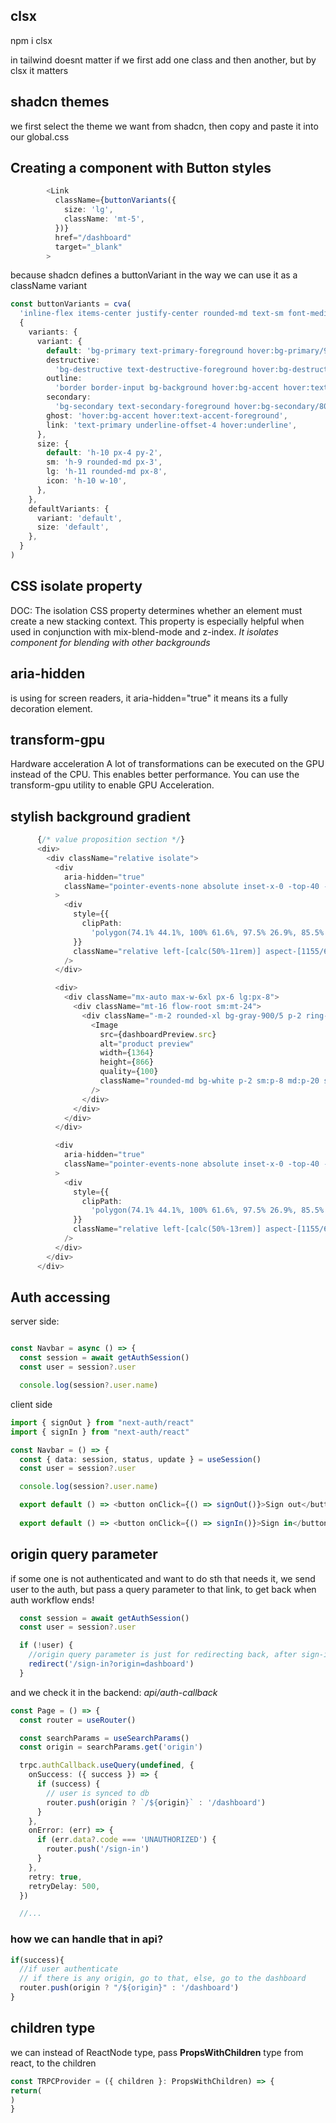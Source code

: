 ## clsx

npm i clsx

in tailwind doesnt matter if we first add one class and then another, but by clsx it matters

## shadcn themes

we first select the theme we want from shadcn, then copy and paste it into our global.css

## Creating a component with Button styles

```typescript
        <Link
          className={buttonVariants({
            size: 'lg',
            className: 'mt-5',
          })}
          href="/dashboard"
          target="_blank"
        >
```

because shadcn defines a buttonVariant in the way we can use it as a className variant

```typescript
const buttonVariants = cva(
  'inline-flex items-center justify-center rounded-md text-sm font-medium ring-offset-background transition-colors focus-visible:outline-none focus-visible:ring-2 focus-visible:ring-ring focus-visible:ring-offset-2 disabled:pointer-events-none disabled:opacity-50',
  {
    variants: {
      variant: {
        default: 'bg-primary text-primary-foreground hover:bg-primary/90',
        destructive:
          'bg-destructive text-destructive-foreground hover:bg-destructive/90',
        outline:
          'border border-input bg-background hover:bg-accent hover:text-accent-foreground',
        secondary:
          'bg-secondary text-secondary-foreground hover:bg-secondary/80',
        ghost: 'hover:bg-accent hover:text-accent-foreground',
        link: 'text-primary underline-offset-4 hover:underline',
      },
      size: {
        default: 'h-10 px-4 py-2',
        sm: 'h-9 rounded-md px-3',
        lg: 'h-11 rounded-md px-8',
        icon: 'h-10 w-10',
      },
    },
    defaultVariants: {
      variant: 'default',
      size: 'default',
    },
  }
)
```

## CSS isolate property
DOC:
The isolation CSS property determines whether an element must create a new stacking context.
This property is especially helpful when used in conjunction with mix-blend-mode and z-index.
_It isolates component for blending with other backgrounds_

## aria-hidden 
is using for screen readers, it aria-hidden="true" it means its a fully decoration element.

## transform-gpu 

Hardware acceleration
A lot of transformations can be executed on the GPU instead of the CPU. This enables better performance. You can use the transform-gpu utility to enable GPU Acceleration.

<div class="transform-gpu scale-150 ..."></div>

## stylish background gradient

```typescript
      {/* value proposition section */}
      <div>
        <div className="relative isolate">
          <div
            aria-hidden="true"
            className="pointer-events-none absolute inset-x-0 -top-40 -z-10 transform-gpu overflow-hidden blur-3xl sm:-top-80"
          >
            <div
              style={{
                clipPath:
                  'polygon(74.1% 44.1%, 100% 61.6%, 97.5% 26.9%, 85.5% 0.1%, 80.7% 2%, 72.5% 32.5%, 60.2% 62.4%, 52.4% 68.1%, 47.5% 58.3%, 45.2% 34.5%, 27.5% 76.7%, 0.1% 64.9%, 17.9% 100%, 27.6% 76.8%, 76.1% 97.7%, 74.1% 44.1%)',
              }}
              className="relative left-[calc(50%-11rem)] aspect-[1155/678] w-[36.125rem] -translate-x-1/2 rotate-[30deg] bg-gradient-to-tr from-[#ff80b5] to-[#9089fc] opacity-30 sm:left-[calc(50%-30rem)] sm:w-[72.1875rem]"
            />
          </div>

          <div>
            <div className="mx-auto max-w-6xl px-6 lg:px-8">
              <div className="mt-16 flow-root sm:mt-24">
                <div className="-m-2 rounded-xl bg-gray-900/5 p-2 ring-1 ring-inset ring-gray-900/10 lg:-m-4 lg:rounded-2xl lg:p-4">
                  <Image
                    src={dashboardPreview.src}
                    alt="product preview"
                    width={1364}
                    height={866}
                    quality={100}
                    className="rounded-md bg-white p-2 sm:p-8 md:p-20 shadow-2xl ring-1 ring-gray-900/10"
                  />
                </div>
              </div>
            </div>
          </div>

          <div
            aria-hidden="true"
            className="pointer-events-none absolute inset-x-0 -top-40 -z-10 transform-gpu overflow-hidden blur-3xl sm:-top-80"
          >
            <div
              style={{
                clipPath:
                  'polygon(74.1% 44.1%, 100% 61.6%, 97.5% 26.9%, 85.5% 0.1%, 80.7% 2%, 72.5% 32.5%, 60.2% 62.4%, 52.4% 68.1%, 47.5% 58.3%, 45.2% 34.5%, 27.5% 76.7%, 0.1% 64.9%, 17.9% 100%, 27.6% 76.8%, 76.1% 97.7%, 74.1% 44.1%)',
              }}
              className="relative left-[calc(50%-13rem)] aspect-[1155/678] w-[36.125rem] -translate-x-1/2 rotate-[30deg] bg-gradient-to-tr from-[#ff80b5] to-[#9089fc] opacity-30 sm:left-[calc(50%-36rem)] sm:w-[72.1875rem]"
            />
          </div>
        </div>
      </div>
```
## Auth accessing

server side: 

```typescript

const Navbar = async () => {
  const session = await getAuthSession()
  const user = session?.user

  console.log(session?.user.name)
```

client side 

```typescript
import { signOut } from "next-auth/react"
import { signIn } from "next-auth/react"

const Navbar = () => {
  const { data: session, status, update } = useSession()
  const user = session?.user

  console.log(session?.user.name)

  export default () => <button onClick={() => signOut()}>Sign out</button>
  
  export default () => <button onClick={() => signIn()}>Sign in</button>
```
## origin query parameter

if some one is not authenticated and want to do sth that needs it, we send user to the auth, but pass a query parameter to that link, to get back when auth workflow ends!

```typescript
  const session = await getAuthSession()
  const user = session?.user

  if (!user) {
    //origin query parameter is just for redirecting back, after sign-in
    redirect('/sign-in?origin=dashboard')
  }
```

and we check it in the backend:
_api/auth-callback_

```typescript
const Page = () => {
  const router = useRouter()

  const searchParams = useSearchParams()
  const origin = searchParams.get('origin')

  trpc.authCallback.useQuery(undefined, {
    onSuccess: ({ success }) => {
      if (success) {
        // user is synced to db
        router.push(origin ? `/${origin}` : '/dashboard')
      }
    },
    onError: (err) => {
      if (err.data?.code === 'UNAUTHORIZED') {
        router.push('/sign-in')
      }
    },
    retry: true,
    retryDelay: 500,
  })

  //...
```
### how we can handle that in api?

```typescript
if(success){
  //if user authenticate
  // if there is any origin, go to that, else, go to the dashboard
  router.push(origin ? "/${origin}" : '/dashboard')
}
```

## children type

we can instead of ReactNode type, pass **PropsWithChildren** type from react, to the children

```typescript
const TRPCProvider = ({ children }: PropsWithChildren) => {
return(
)
}
```
